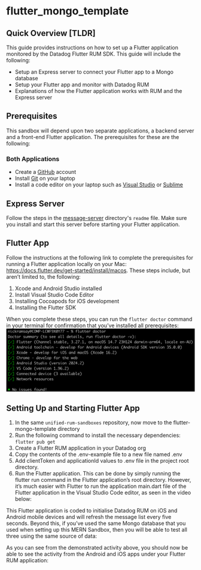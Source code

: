 # flutter_mongo_template

## Quick Overview [TLDR]
This guide provides instructions on how to set up a Flutter application monitored by the Datadog Flutter RUM SDK. This guide will include the following:
- Setup an Express server to connect your Flutter app to a Mongo database
- Setup your Flutter app and monitor with Datadog RUM
- Explanations of how the Flutter application works with RUM and the Express server

## Prerequisites
This sandbox will depend upon two separate applications, a backend server and a front-end Flutter application. The prerequisites for these are the following:

### Both Applications
- Create a [GitHub](https://github.com/) account
- Install [Git](https://git-scm.com/) on your laptop
- Install a code editor on your laptop such as [Visual Studio](https://code.visualstudio.com/) or [Sublime](https://www.sublimetext.com/)

## Express Server
Follow the steps in the [message-server](../message-server/) directory's `readme` file. Make sure you install and start this server before starting your Flutter application.

## Flutter App
Follow the instructions at the following link to complete the prerequisites for running a Flutter application locally on your Mac: https://docs.flutter.dev/get-started/install/macos. These steps include, but aren’t limited to, the following:

1. Xcode and Android Studio installed
2. Install Visual Studio Code Editor
3. Installing Cocoapods for iOS development
4. Installing the Flutter SDK

When you complete these steps, you can run the `flutter doctor` command in your terminal for confirmation that you’ve installed all prerequisites:
![flutter doctor image](../readme_images/flutter_doctor.png)

## Setting Up and Starting Flutter App
1. In the same `unified-rum-sandboxes` repository, now move to the flutter-mongo-template directory
2. Run the following command to install the necessary dependencies: `flutter pub get`
3. Create a Flutter RUM application in your Datadog org
4. Copy the contents of the .env-example file to a new file named .env
5. Add clientToken and applicationId values to .env file in the project root directory.
6. Run the Flutter application. This can be done by simply running the flutter run command in the Flutter application’s root directory. However, it’s much easier with Flutter to run the application main.dart file of the Flutter application in the Visual Studio Code editor, as seen in the video below:

 
This Flutter application is coded to initialise Datadog RUM on iOS and Android mobile devices and will refresh the message list every five seconds. Beyond this, if you’ve used the same Mongo database that you used when setting up this MERN Sandbox, then you will be able to test all three using the same source of data:

As you can see from the demonstrated activity above, you should now be able to see the activity from the Android and iOS apps under your Flutter RUM application: 